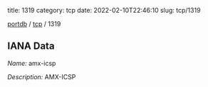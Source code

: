 title: 1319
category: tcp
date: 2022-02-10T22:46:10
slug: tcp/1319

[portdb](/) / [tcp](/category/tcp.html) / 1319


## IANA Data

_Name:_ amx-icsp

_Description:_ AMX-ICSP

